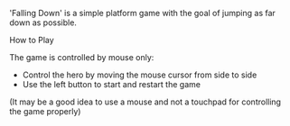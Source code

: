 'Falling Down' is a simple platform game with the goal of jumping as far down as possible.

How to Play

The game is controlled by mouse only:

- Control the hero by moving the mouse cursor from side to side
- Use the left button to start and restart the game

(It may be a good idea to use a mouse and not a touchpad for controlling the game properly)